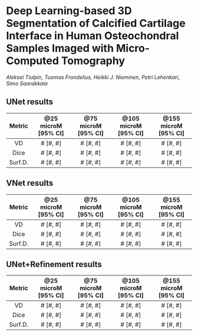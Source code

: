 # Deep Learning-based 3D Segmentation of Calcified Cartilage Interface in Human Osteochondral Samples Imaged with Micro-Computed Tomography

*Aleksei Tiulpin, Tuomas Frondelius, Heikki J. Nieminen, Petri Lehenkari, Simo Saarakkala*

## UNet results

|   Metric     | @25 microM [95% CI]| @75 microM [95% CI] |   @105 microM [95% CI]   | @155 microM [95% CI] |
|:------------:|:------------------:|:-------------------:|:------------------------:|:--------------------:|
|      VD      |    # [#, #]        |     # [#, #]        | # [#, #]                 | # [#, #]             |
|    Dice      |    # [#, #]        |     # [#, #]        | # [#, #]                 | # [#, #]             |
|    Surf.D.   |    # [#, #]        |     # [#, #]        | # [#, #]                 | # [#, #]             |

## VNet results

|   Metric     | @25 microM [95% CI]| @75 microM [95% CI] |   @105 microM [95% CI]   | @155 microM [95% CI] |
|:------------:|:------------------:|:-------------------:|:------------------------:|:--------------------:|
|      VD      |    # [#, #]        |     # [#, #]        | # [#, #]                 | # [#, #]             |
|    Dice      |    # [#, #]        |     # [#, #]        | # [#, #]                 | # [#, #]             |
|    Surf.D.   |    # [#, #]        |     # [#, #]        | # [#, #]                 | # [#, #]             |

## UNet+Refinement results

|   Metric     | @25 microM [95% CI]| @75 microM [95% CI] |   @105 microM [95% CI]   | @155 microM [95% CI] |
|:------------:|:------------------:|:-------------------:|:------------------------:|:--------------------:|
|      VD      |    # [#, #]        |     # [#, #]        | # [#, #]                 | # [#, #]             |
|    Dice      |    # [#, #]        |     # [#, #]        | # [#, #]                 | # [#, #]             |
|    Surf.D.   |    # [#, #]        |     # [#, #]        | # [#, #]                 | # [#, #]             |